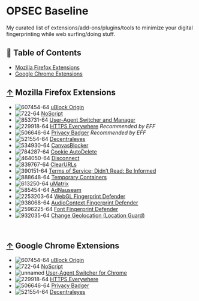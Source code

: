 # OPSEC Baseline

My curated list of extensions/add-ons/plugins/tools to minimize your digital fingerprinting while web surfing/doing stuff.


## 📖 Table of Contents

 - [Mozilla Firefox Extensions](#-mozilla-firefox-extensions)
 - [Google Chrome Extensions](#-google-chrome-extensions)


## [↑](#contents) Mozilla Firefox Extensions

* ![607454-64](https://user-images.githubusercontent.com/8462973/121584357-c2feea80-ca07-11eb-8ca5-29576decacd5.png) [uBlock Origin](https://addons.mozilla.org/en-US/firefox/addon/ublock-origin/)
* ![722-64](https://user-images.githubusercontent.com/8462973/121584770-37d22480-ca08-11eb-8c66-ffb09309351e.png) [NoScript](https://addons.mozilla.org/en-US/firefox/addon/noscript/)
* ![853731-64](https://user-images.githubusercontent.com/8462973/121584953-68b25980-ca08-11eb-979f-c2af26d096a8.png) [User-Agent Switcher and Manager](https://addons.mozilla.org/en-US/firefox/addon/user-agent-string-switcher/)
* ![229918-64](https://user-images.githubusercontent.com/8462973/121585481-060d8d80-ca09-11eb-8456-1f21b10031bf.png) [HTTPS Everywhere](https://addons.mozilla.org/en-US/firefox/addon/https-everywhere/) *Recommended by EFF*
* ![506646-64](https://user-images.githubusercontent.com/8462973/121584662-196c2900-ca08-11eb-8047-99db2513612c.png) [Privacy Badger](https://addons.mozilla.org/en-US/firefox/addon/privacy-badger17/) *Recommended by EFF*
* ![521554-64](https://user-images.githubusercontent.com/8462973/121585735-4967fc00-ca09-11eb-9477-b55ed68b74db.png) [Decentraleyes](https://addons.mozilla.org/en-US/firefox/addon/decentraleyes/)
* ![534930-64](https://user-images.githubusercontent.com/8462973/121585925-7e744e80-ca09-11eb-8ef9-80ad76a75ea0.png) [CanvasBlocker](https://addons.mozilla.org/en-US/firefox/addon/canvasblocker/)
* ![784287-64](https://user-images.githubusercontent.com/8462973/121586072-9cda4a00-ca09-11eb-8419-a5454674126f.png) [Cookie AutoDelete](https://addons.mozilla.org/en-US/firefox/addon/cookie-autodelete/)
* ![464050-64](https://user-images.githubusercontent.com/8462973/121586144-b380a100-ca09-11eb-9cc6-ef16d0e387e0.png) [Disconnect](https://addons.mozilla.org/en-US/firefox/addon/disconnect/)
* ![839767-64](https://user-images.githubusercontent.com/8462973/121586212-c98e6180-ca09-11eb-9bae-126b69351243.png) [ClearURLs](https://addons.mozilla.org/en-US/firefox/addon/clearurls/)
* ![390151-64](https://user-images.githubusercontent.com/8462973/121586268-dad76e00-ca09-11eb-85b9-328561dc2b55.png) [Terms of Service; Didn’t Read: Be Informed](https://addons.mozilla.org/en-US/firefox/addon/terms-of-service-didnt-read/)
* ![888648-64](https://user-images.githubusercontent.com/8462973/121586526-2427bd80-ca0a-11eb-9502-5c85eacdf7d5.png) [Temporary Containers](https://addons.mozilla.org/en-US/firefox/addon/temporary-containers/)
* ![613250-64](https://user-images.githubusercontent.com/8462973/121586768-6b15b300-ca0a-11eb-9a17-588ee168c36f.png) [uMatrix](https://addons.mozilla.org/en-US/firefox/addon/umatrix/)
* ![585454-64](https://user-images.githubusercontent.com/8462973/121586853-897bae80-ca0a-11eb-96d7-c0f892e7ddf0.png) [AdNauseam](https://addons.mozilla.org/en-US/firefox/addon/adnauseam/)
* ![2253203-64](https://user-images.githubusercontent.com/8462973/121754667-90c6b900-caeb-11eb-9ab4-a18b2518813b.png) [WebGL Fingerprint Defender](https://addons.mozilla.org/en-US/firefox/addon/webgl-fingerprint-defender/)
* ![938068-64](https://user-images.githubusercontent.com/8462973/121754881-22362b00-caec-11eb-88b2-03439b6a4b5c.png) [AudioContext Fingerprint Defender](https://addons.mozilla.org/en-US/firefox/addon/audioctx-fingerprint-defender/)
* ![2596225-64](https://user-images.githubusercontent.com/8462973/121755009-6f1a0180-caec-11eb-853c-9f68af8a97f1.png) [Font Fingerprint Defender](https://addons.mozilla.org/en-US/firefox/addon/font-fingerprint-defender/)
* ![932035-64](https://user-images.githubusercontent.com/8462973/121755459-958c6c80-caed-11eb-94d7-44127f98defa.png) [Change Geolocation (Location Guard)](https://addons.mozilla.org/en-US/firefox/addon/change-geolocation-locguard/)

<br>

## [↑](#contents) Google Chrome Extensions
* ![607454-64](https://user-images.githubusercontent.com/8462973/121584357-c2feea80-ca07-11eb-8ca5-29576decacd5.png) [uBlock Origin](https://chrome.google.com/webstore/detail/ublock-origin/cjpalhdlnbpafiamejdnhcphjbkeiagm)
* ![722-64](https://user-images.githubusercontent.com/8462973/121584770-37d22480-ca08-11eb-8c66-ffb09309351e.png) [NoScript](https://chrome.google.com/webstore/detail/noscript/doojmbjmlfjjnbmnoijecmcbfeoakpjm)
* ![unnamed](https://user-images.githubusercontent.com/8462973/121588845-c648a500-ca0c-11eb-83c1-f6a1c8008180.jpg) [User-Agent Switcher for Chrome](https://chrome.google.com/webstore/detail/user-agent-switcher-for-c/djflhoibgkdhkhhcedjiklpkjnoahfmg)
* ![229918-64](https://user-images.githubusercontent.com/8462973/121585481-060d8d80-ca09-11eb-8456-1f21b10031bf.png) [HTTPS Everywhere](https://chrome.google.com/webstore/detail/https-everywhere/gcbommkclmclpchllfjekcdonpmejbdp)
* ![506646-64](https://user-images.githubusercontent.com/8462973/121584662-196c2900-ca08-11eb-8047-99db2513612c.png) [Privacy Badger](https://chrome.google.com/webstore/detail/privacy-badger/pkehgijcmpdhfbdbbnkijodmdjhbjlgp)
* ![521554-64](https://user-images.githubusercontent.com/8462973/121585735-4967fc00-ca09-11eb-9477-b55ed68b74db.png) [Decentraleyes](https://chrome.google.com/webstore/detail/decentraleyes/ldpochfccmkkmhdbclfhpagapcfdljkj)
